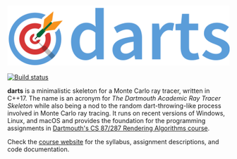 [![Darts Banner](reports/resources/darts-wordmark.svg)](reports/resources/darts-wordmark.svg)

[![Build status](https://github.com/cs87-dartmouth/darts-2022/actions/workflows/build.yml/badge.svg?branch=main)](https://github.com/cs87-dartmouth/darts-2022/actions/workflows/build.yml)


**darts** is a minimalistic skeleton for a Monte Carlo ray tracer, written in C++17. The name is an acronym for _The Dartmouth Academic Ray Tracer Skeleton_ while also being a nod to the random dart-throwing-like process involved in Monte Carlo ray tracing. It runs on recent versions of Windows, Linux, and macOS and provides the foundation for the programming assignments in [Dartmouth's CS 87/287 Rendering Algorithms course](https://cs87-dartmouth.github.io/Fall2022). 

Check the [course website](https://cs87-dartmouth.github.io/Fall2022) for the syllabus, assignment descriptions, and code documentation. 